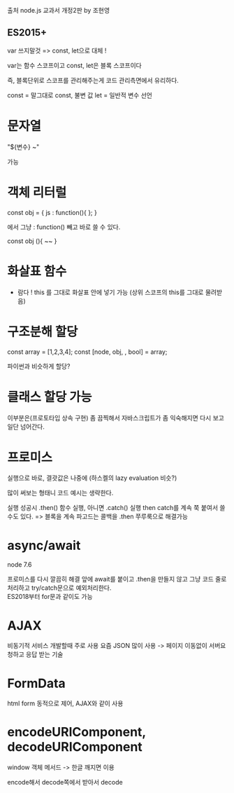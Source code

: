 출처 node.js 교과서 개정2판 by 조현영

## ES2015+

var 쓰지말것 => const, let으로 대체 !

var는 함수 스코프이고 const, let은 블록 스코프이다

즉, 블록단위로 스코프를 관리해주는게 코드 관리측면에서 유리하다.

const = 말그대로 const, 불변 값
let = 일반적 변수 선언

# 문자열

"${변수} ~"

가능

# 객체 리터럴 

const obj = {
  js : function(){
  };
}

에서 그냥 : function() 빼고 바로 쓸 수 있다.

const obj (){
  ~~ 
}

# 화살표 함수

* 람다 ! 
this 를 그대로 화살표 안에 넣기 가능 (상위 스코프의 this를 그대로 물려받음) 

# 구조분해 할당
const array = [1,2,3,4];
const [node, obj, , bool] = array;

파이썬과 비슷하게 할당? 

# 클래스 할당 가능

이부분은(프로토타입 상속 구현) 좀 끔찍해서 자바스크립트가 좀 익숙해지면 다시 보고 일단 넘어간다.


# 프로미스

실행으로 바로, 결괏값은 나중에 (하스켈의 lazy evaluation 비슷?)

많이 써보는 형태니 코드 예시는 생략한다. 

실행 성공시 .then() 함수 실행, 아니면 .catch() 실행 
then catch를 계속 쭉 붙여서 쓸수도 있다.
=> 블록을 계속 파고드는 콜백을 .then 쭈루룩으로 해결가능  

# async/await 
node 7.6

프로미스를 다시 깔끔히 해결 
앞에 await를 붙이고 .then을 만들지 않고 그냥 코드 줄로 처리하고 try/catch문으로 예외처리한다.  
ES2018부터 for문과 같이도 가능 

# AJAX

비동기적 서비스 개발할때 주로 사용 
요즘 JSON 많이 사용
-> 페이지 이동없이 서버요청하고 응답 받는 기술

# FormData

html form 동적으로 제어, AJAX와 같이 사용 

# encodeURlComponent, decodeURIComponent 

window 객체 메서드 -> 한글 깨지면 이용 

encode해서 decode쪽에서 받아서 decode 


